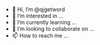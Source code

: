 - 👋 Hi, I’m @qjgetword
- 👀 I’m interested in ...
- 🌱 I’m currently learning ...
- 💞️ I’m looking to collaborate on ...
- 📫 How to reach me ...

<!---
qjgetword/qjgetword is a ✨ special ✨ repository because its `README.md` (this file) appears on your GitHub profile.
You can click the Preview link to take a look at your changes.
--->
